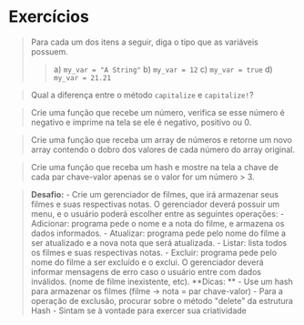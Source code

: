 # Exercícios

> Para cada um dos itens a seguir, diga o tipo que as variáveis possuem.
>> 	a) `my_var = "A String"`
	b) `my_var = 12`
	c) `my_var = true`
	d) `my_var = 21.21`

> Qual a diferença entre o método `capitalize` e `capitalize!`?

> Crie uma função que recebe um número, verifica se esse número é negativo e imprime na tela se ele é negativo, positivo ou 0.

> Crie uma função que receba um array de números e retorne um novo array contendo o dobro dos valores de cada número do array original.

> Crie uma função que receba um hash e mostre na tela a chave de cada par chave-valor apenas se o valor for um número > 3.

> **Desafio:** - Crie um gerenciador de filmes, que irá armazenar seus filmes e suas respectivas notas. O gerenciador deverá possuir um menu, e o usuário poderá escolher entre as seguintes operações:
	- Adicionar: programa pede o nome e a nota do filme, e armazena os dados informados.
	- Atualizar: programa pede pelo nome do filme a ser atualizado e a nova nota que será atualizada.
	- Listar: lista todos os filmes e suas respectivas notas.
	- Excluir: programa pede pelo nome do filme a ser excluído e o exclui.
 	O gerenciador deverá informar mensagens de erro caso o usuário entre com dados inválidos. (nome de filme inexistente, etc).
		**Dicas: **
				- Use um hash para armazenar os filmes (filme -> nota = par chave-valor)
				- Para a operação de exclusão, procurar sobre o método "delete" da estrutura Hash
				- Sintam se à vontade para exercer sua criatividade